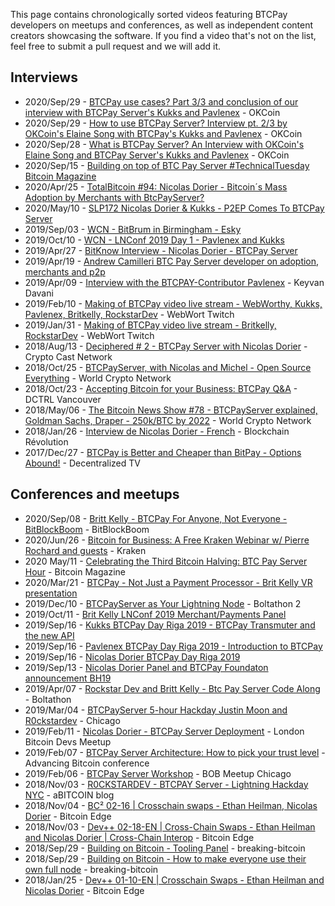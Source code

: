 This page contains chronologically sorted videos featuring BTCPay developers on meetups and conferences, as well as independent content creators showcasing the software. If you find a video that's not on the list, feel free to submit a pull request and we will add it.

## Interviews

* 2020/Sep/29 - [BTCPay use cases? Part 3/3 and conclusion of our interview with BTCPay Server's Kukks and Pavlenex](https://youtu.be/VWIMIeEc55s) - OKCoin
* 2020/Sep/29 - [How to use BTCPay Server? Interview pt. 2/3 by OKCoin's Elaine Song with BTCPay's Kukks and Pavlenex](https://youtu.be/jJzfYBPUgJk) - OKCoin
* 2020/Sep/28 - [What is BTCPay Server? An Interview with OKCoin's Elaine Song and BTCPay Server's Kukks and Pavlenex](https://youtu.be/Pqbd6cszZZA) - OKCoin
* 2020/Sep/15 - [Building on top of BTC Pay Server #TechnicalTuesday Bitcoin Magazine](https://www.youtube.com/watch?v=koCujSoudAg)
* 2020/Apr/25 - [TotalBitcoin #94: Nicolas Dorier - Bitcoin´s Mass Adoption by Merchants with BtcPayServer?](https://youtu.be/YPLOnyRzjXc)
* 2020/May/10 - [SLP172 Nicolas Dorier & Kukks - P2EP Comes To BTCPay Server](https://youtu.be/Sd_0Ybqz6B0)
* 2019/Sep/03 - [WCN - BitBrum in Birmingham - Esky](https://youtu.be/1TRzSJOM19U?t=1961)
* 2019/Oct/10 - [WCN - LNConf 2019 Day 1 - Pavlenex and Kukks](https://youtu.be/775vmOKxwSY?t=8042)
* 2019/Apr/27 - [BitKnow Interview - Nicolas Dorier - BTCPay Server](https://www.youtube.com/watch?v=_s0fCoq5_Mo)
* 2019/Apr/19 - [Andrew Camilleri BTC Pay Server developer on adoption, merchants and p2p](https://youtu.be/NeOCPkSk5iQ)
* 2019/Apr/09 - [Interview with the BTCPAY-Contributor Pavlenex](https://www.youtube.com/watch?v=BtQcC6Xgh-4) - Keyvan Davani
* 2019/Feb/10 - [Making of BTCPay video live stream - WebWorthy, Kukks, Pavlenex, Britkelly, RockstarDev](https://www.twitch.tv/videos/378443076) - WebWort Twitch
* 2019/Jan/31 - [Making of BTCPay video live stream - Britkelly, RockstarDev](https://www.twitch.tv/videos/374780643) - WebWort Twitch
* 2018/Aug/13 - [Deciphered # 2 - BTCPay Server with Nicolas Dorier](https://www.youtube.com/watch?v=RnixGcubT5E) - Crypto Cast Network
* 2018/Oct/25 - [BTCPayServer, with Nicolas and Michel - Open Source Everything](https://www.youtube.com/watch?v=k_FmB9ggtek) - World Crypto Network
* 2018/Oct/23 - [Accepting Bitcoin for your Business: BTCPay Q&A](https://www.youtube.com/watch?v=xhNU_qI-Y7w) - DCTRL Vancouver
* 2018/May/06 - [The Bitcoin News Show #78 - BTCPayServer explained, Goldman Sachs, Draper - 250k/BTC by 2022](https://www.youtube.com/watch?v=VMcNWyUen2Y) - World Crypto Network
* 2018/Jan/26 - [Interview de Nicolas Dorier - French](https://www.youtube.com/watch?v=qTZFxGpLVlo) - Blockchain Révolution
* 2017/Dec/27 - [BTCPay is Better and Cheaper than BitPay - Options Abound!](https://www.youtube.com/watch?v=0abH-Vdza4c) - Decentralized TV

## Conferences and meetups

* 2020/Sep/08 - [Britt Kelly - BTCPay For Anyone, Not Everyone - BitBlockBoom](https://youtu.be/koCujSoudAg) - BitBlockBoom
* 2020/Jun/26 - [Bitcoin for Business: A Free Kraken Webinar w/ Pierre Rochard and guests](https://youtu.be/QBlH0EsOs4s) - Kraken
* 2020 May/11 - [Celebrating the Third Bitcoin Halving: BTC Pay Server Hour](https://youtu.be/XcAQdvskhPA) - Bitcoin Magazine
* 2020/Mar/21 - [BTCPay - Not Just a Payment Processor - Brit Kelly VR presentation](https://youtu.be/1gQLrrULhGY)
* 2019/Dec/10 - [BTCPayServer as Your Lightning Node](https://youtu.be/rFA9JBfHHEg) - Boltathon 2
* 2019/Oct/11 - [Brit Kelly LNConf 2019 Merchant/Payments Panel](https://youtu.be/HtU7ZlxvLL4?t=14916)
* 2019/Sep/16 - [Kukks BTCPay Day Riga 2019 - BTCPay Transmuter and the new API](https://youtu.be/puZqcHsg4oY)
* 2019/Sep/16 - [Pavlenex BTCPay Day Riga 2019 - Introduction to BTCPay](https://www.facebook.com/kriptomedia/videos/vl.418099655731067/2898112140218815/)
* 2019/Sep/16 - [Nicolas Dorier BTCPay Day Riga 2019](https://www.facebook.com/kriptomedia/videos/vl.418099655731067/2982575125300014)
* 2019/Sep/13 - [Nicolas Dorier Panel and BTCPay Foundaton announcement BH19](https://youtu.be/2IpZWSWUIVE?t=31391)
* 2019/Apr/07 - [Rockstar Dev and Britt Kelly - Btc Pay Server Code Along](https://www.youtube.com/watch?v=VNMnd-dX9Q8) - Boltathon
* 2019/Mar/04 - [BTCPayServer 5-hour Hackday Justin Moon and R0ckstardev](https://www.youtube.com/watch?v=yiZa57CiKd0) - Chicago
* 2019/Feb/11 - [Nicolas Dorier - BTCPay Server Deployment](https://www.youtube.com/watch?v=aKG2f3SPVMg) - London Bitcoin Devs Meetup
* 2019/Feb/07 - [BTCPay Server Architecture: How to pick your trust level](https://vimeo.com/album/5765075/video/316630434) - Advancing Bitcoin conference
* 2019/Feb/06 - [BTCPay Server Workshop](https://www.youtube.com/watch?v=Z6lQs9AslhE) - BOB Meetup Chicago
* 2018/Nov/03 - [R0CKSTARDEV - BTCPAY Server - Lightning Hackday NYC](https://www.youtube.com/watch?v=jwJV5gsmtFM) - aBITCOIN blog
* 2018/Nov/04 - [BC² 02-16 | Crosschain swaps - Ethan Heilman, Nicolas Dorier](https://www.youtube.com/watch?v=lHS_i0TYLeY) - Bitcoin Edge
* 2018/Nov/03 - [Dev++ 02-18-EN | Cross-Chain Swaps - Ethan Heilman and Nicolas Dorier | Cross-Chain Interop](https://www.youtube.com/watch?v=NedW6AhImKg) - Bitcoin Edge
* 2018/Sep/29 - [Building on Bitcoin - Tooling Panel](https://www.youtube.com/watch?v=fjtmyaH6MG8) - breaking-bitcoin
* 2018/Sep/29 - [Building on Bitcoin - How to make everyone use their own full node](https://www.youtube.com/watch?v=0UiMhpz9eLA) - breaking-bitcoin
* 2018/Jan/25 - [Dev++ 01-10-EN | Crosschain Swaps - Ethan Heilman and Nicolas Dorier](https://www.youtube.com/watch?v=3c6bIbsVayg) - Bitcoin Edge
